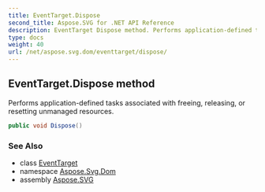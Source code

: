 ```yaml
---
title: EventTarget.Dispose
second_title: Aspose.SVG for .NET API Reference
description: EventTarget Dispose method. Performs application-defined tasks associated with freeing releasing or resetting unmanaged resources
type: docs
weight: 40
url: /net/aspose.svg.dom/eventtarget/dispose/
---
```

## EventTarget.Dispose method

Performs application-defined tasks associated with freeing, releasing, or resetting unmanaged resources.

```csharp
public void Dispose()
```

### See Also

* class [EventTarget](../)
* namespace [Aspose.Svg.Dom](../../../aspose.svg.dom/)
* assembly [Aspose.SVG](../../../)
